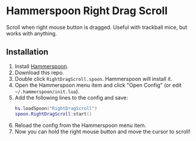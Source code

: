 # Hammerspoon Right Drag Scroll

Scroll when right mouse button is dragged. Useful with trackball mice, but works with anything.

## Installation

1. Install [Hammerspoon](https://www.hammerspoon.org).
2. Download this repo.
3. Double click `RightDragScroll.spoon`. Hammerspoon will install it.
4. Open the Hammerspoon menu item and click "Open Config" (or edit `~/.hammerspoon/init.lua`).
5. Add the following lines to the config and save:
    ```lua
    hs.loadSpoon("RightDragScroll")
    spoon.RightDragScroll:start()
    ```
5. Reload the config from the Hammerspoon menu item.
6. Now you can hold the right mouse button and move the cursor to scroll!
